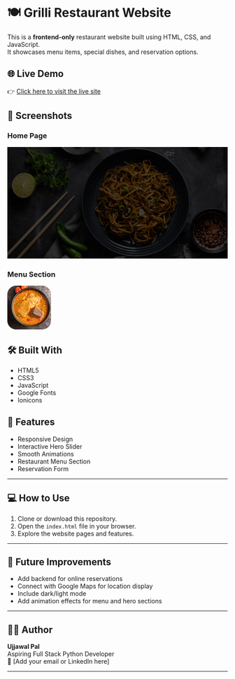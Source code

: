 # 🍽️ Grilli Restaurant Website

This is a **frontend-only** restaurant website built using HTML, CSS, and JavaScript.  
It showcases menu items, special dishes, and reservation options.

## 🌐 Live Demo
👉 [Click here to visit the live site](https://ujjawalpal555.github.io/Restaurant-Website/)

## 📸 Screenshots
### Home Page
![Home Screenshot](assets/images/hero-slider-1.jpg)

### Menu Section
![Menu Screenshot](assets/images/menu-1.png)

## 🛠️ Built With
- HTML5
- CSS3
- JavaScript
- Google Fonts
- Ionicons

## 🚀 Features
- Responsive Design  
- Interactive Hero Slider  
- Smooth Animations  
- Restaurant Menu Section  
- Reservation Form

---

## 💻 How to Use
1. Clone or download this repository.  
2. Open the `index.html` file in your browser.  
3. Explore the website pages and features.  

---

## 🚀 Future Improvements
- Add backend for online reservations  
- Connect with Google Maps for location display  
- Include dark/light mode  
- Add animation effects for menu and hero sections  

---

## 👨‍💻 Author
**Ujjawal Pal**  
Aspiring Full Stack Python Developer  
📧 [Add your email or LinkedIn here]  

---

